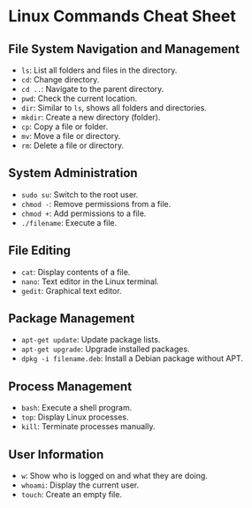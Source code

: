 # Linux Commands Cheat Sheet

## File System Navigation and Management

- `ls`: List all folders and files in the directory.
- `cd`: Change directory.
- `cd ..`: Navigate to the parent directory.
- `pwd`: Check the current location.
- `dir`: Similar to `ls`, shows all folders and directories.
- `mkdir`: Create a new directory (folder).
- `cp`: Copy a file or folder.
- `mv`: Move a file or directory.
- `rm`: Delete a file or directory.

## System Administration

- `sudo su`: Switch to the root user.
- `chmod -`: Remove permissions from a file.
- `chmod +`: Add permissions to a file.
- `./filename`: Execute a file.

## File Editing

- `cat`: Display contents of a file.
- `nano`: Text editor in the Linux terminal.
- `gedit`: Graphical text editor.

## Package Management

- `apt-get update`: Update package lists.
- `apt-get upgrade`: Upgrade installed packages.
- `dpkg -i filename.deb`: Install a Debian package without APT.

## Process Management

- `bash`: Execute a shell program.
- `top`: Display Linux processes.
- `kill`: Terminate processes manually.

## User Information

- `w`: Show who is logged on and what they are doing.
- `whoami`: Display the current user.
- `touch`: Create an empty file.

